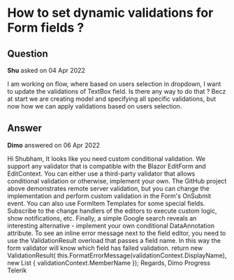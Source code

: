 # How to set dynamic validations for Form fields ?

## Question

**Shu** asked on 04 Apr 2022

I am working on flow, where based on users selection in dropdown, I want to update the validations of TextBox field. Is there any way to do that ? Becz at start we are creating model and specifying all specific validations, but now how we can apply validations based on users selection.

## Answer

**Dimo** answered on 06 Apr 2022

Hi Shubham, It looks like you need custom conditional validation. We support any validator that is compatible with the Blazor EditForm and EditContext. You can either use a third-party validator that allows conditional validation or otherwise, implement your own. The GitHub project above demonstrates remote server validation, but you can change the implementation and perform custom validation in the Form's OnSubmit event. You can also use FormItem Templates for some special fields. Subscribe to the change handlers of the editors to execute custom logic, show notifications, etc. Finally, a simple Google search reveals an interesting alternative - implement your own conditional DataAnnotation attribute. To see an inline error message next to the field editor, you need to use the ValidationResult overload that passes a field name. In this way the form validator will know which field has failed validation. return new ValidationResult( this.FormatErrorMessage(validationContext.DisplayName), new List<string> { validationContext.MemberName }); Regards, Dimo Progress Telerik
